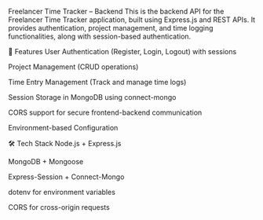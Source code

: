 Freelancer Time Tracker – Backend
This is the backend API for the Freelancer Time Tracker application, built using Express.js and REST APIs.
It provides authentication, project management, and time logging functionalities, along with session-based authentication.

🚀 Features
User Authentication (Register, Login, Logout) with sessions

Project Management (CRUD operations)

Time Entry Management (Track and manage time logs)

Session Storage in MongoDB using connect-mongo

CORS support for secure frontend-backend communication

Environment-based Configuration

🛠 Tech Stack
Node.js + Express.js

MongoDB + Mongoose

Express-Session + Connect-Mongo

dotenv for environment variables

CORS for cross-origin requests

